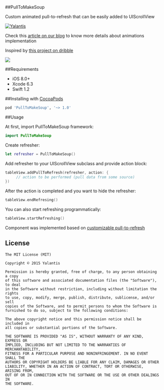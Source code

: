 
##PullToMakeSoup

Custom animated pull-to-refresh that can be easily added to UIScrollView

[![Yalantis](https://raw.githubusercontent.com/Yalantis/PullToMakeSoup/master/PullToMakeSoupDemo/Resouces/badge_dark.png)](http://yalantis.com/?utm_source=github)

Check this [article on our blog](http://yalantis.com/blog/how-we-built-customizable-pull-to-refresh-pull-to-cook-soup-animation/?utm_source=github) to know more details about animations implementation

Inspired by [this project on dribble](https://dribbble.com/shots/2074667-Recipe-Finder-v-2)

<img src="https://raw.githubusercontent.com/Yalantis/PullToMakeSoup/master/PullToMakeSoupDemo/Resouces/recipe-finder.gif" />

##Requirements
- iOS 8.0+
- Xcode 6.3
- Swift 1.2

##Installing with [CocoaPods](https://cocoapods.org)

```ruby
pod 'PullToMakeSoup', '~> 1.0'
```

##Usage

At first, import PullToMakeSoup framework:

```swift
import PullToMakeSoup
```

Create refresher:


```swift
let refresher = PullToMakeSoup()
```

Add refresher to your UIScrollView subclass and provide action block:

```swift
tableView.addPullToRefresh(refresher, action: {
     // action to be performed (pull data from some source)
})
```

After the action is completed and you want to hide the refresher:

```swift
tableView.endRefresing()
```
 
You can also start refreshing programmatically:

```swift
tableView.startRefreshing()
```

Component was implemented based on [customizable pull-to-refresh](https://github.com/Yalantis/PullToRefresh)

## License

	The MIT License (MIT)

	Copyright © 2015 Yalantis

	Permission is hereby granted, free of charge, to any person obtaining a copy
	of this software and associated documentation files (the "Software"), to deal
	in the Software without restriction, including without limitation the rights
	to use, copy, modify, merge, publish, distribute, sublicense, and/or sell
	copies of the Software, and to permit persons to whom the Software is
	furnished to do so, subject to the following conditions:

	The above copyright notice and this permission notice shall be included in
	all copies or substantial portions of the Software.

	THE SOFTWARE IS PROVIDED "AS IS", WITHOUT WARRANTY OF ANY KIND, EXPRESS OR
	IMPLIED, INCLUDING BUT NOT LIMITED TO THE WARRANTIES OF MERCHANTABILITY,
	FITNESS FOR A PARTICULAR PURPOSE AND NONINFRINGEMENT. IN NO EVENT SHALL THE
	AUTHORS OR COPYRIGHT HOLDERS BE LIABLE FOR ANY CLAIM, DAMAGES OR OTHER
	LIABILITY, WHETHER IN AN ACTION OF CONTRACT, TORT OR OTHERWISE, ARISING FROM,
	OUT OF OR IN CONNECTION WITH THE SOFTWARE OR THE USE OR OTHER DEALINGS IN
	THE SOFTWARE.
